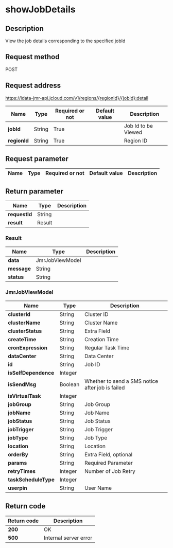 # showJobDetails


## Description
View the job details corresponding to the specified jobId

## Request method
POST

## Request address
https://idata-jmr-api.jcloud.com/v1/regions/{regionId}/{jobId}:detail

|Name|Type|Required or not|Default value|Description|
|---|---|---|---|---|
|**jobId**|String|True||Job Id to be Viewed|
|**regionId**|String|True||Region ID|

## Request parameter
|Name|Type|Required or not|Default value|Description|
|---|---|---|---|---|


## Return parameter
|Name|Type|Description|
|---|---|---|
|**requestId**|String||
|**result**|Result||


### Result
|Name|Type|Description|
|---|---|---|
|**data**|JmrJobViewModel||
|**message**|String||
|**status**|String||
### JmrJobViewModel
|Name|Type|Description|
|---|---|---|
|**clusterId**|String|Cluster ID|
|**clusterName**|String|Cluster Name|
|**clusterStatus**|String|Extra Field|
|**createTime**|String|Creation Time|
|**cronExpression**|String|Regular Task Time|
|**dataCenter**|String|Data Center|
|**id**|String|Job ID|
|**isSelfDependence**|Integer||
|**isSendMsg**|Boolean|Whether to send a SMS notice after job is failed|
|**isVirtualTask**|Integer||
|**jobGroup**|String|Job Group|
|**jobName**|String|Job Name|
|**jobStatus**|String|Job Status|
|**jobTrigger**|String|Job Trigger|
|**jobType**|String|Job Type|
|**location**|String|Location|
|**orderBy**|String|Extra Field, optional|
|**params**|String|Required Parameter|
|**retryTimes**|Integer|Number of Job Retry|
|**taskScheduleType**|Integer||
|**userpin**|String|User Name|

## Return code
|Return code|Description|
|---|---|
|**200**|OK|
|**500**|Internal server error|
